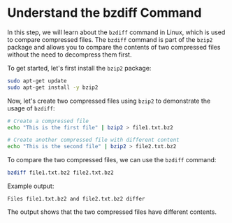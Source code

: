 # Understand the bzdiff Command

In this step, we will learn about the `bzdiff` command in Linux, which is used to compare compressed files. The `bzdiff` command is part of the `bzip2` package and allows you to compare the contents of two compressed files without the need to decompress them first.

To get started, let's first install the `bzip2` package:

```bash
sudo apt-get update
sudo apt-get install -y bzip2
```

Now, let's create two compressed files using `bzip2` to demonstrate the usage of `bzdiff`:

```bash
# Create a compressed file
echo "This is the first file" | bzip2 > file1.txt.bz2

# Create another compressed file with different content
echo "This is the second file" | bzip2 > file2.txt.bz2
```

To compare the two compressed files, we can use the `bzdiff` command:

```bash
bzdiff file1.txt.bz2 file2.txt.bz2
```

Example output:

```
Files file1.txt.bz2 and file2.txt.bz2 differ
```

The output shows that the two compressed files have different contents.
